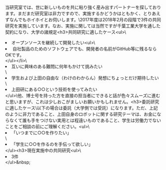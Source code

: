 当研究室では、世に新しいものを共に粘り強く産み出すパートナーを探しております。まだまだ研究室は非力ですので、実施するかどうかはともかく、とりあえずなんでもホイホイとお伺いします。\\2017年度は2018年2月の段階で3件の共同研究を実施しています。なお、実施に関しては当然ですが千葉工業大学を通した契約になり、大学の諸規定\<h3>共同研究に適したケース</h3>\<ul>\ 	<li>オープンソースを継続して開発したい\<ul>\ 	<li> 自社製品のためのソフトウェアでも、開発者の名前がGitHub等に残るならOKです。</li>\</ul>\</li>\ 	<li>互いに興味のある難問に何年もかけて挑みたい</li>\ 	<li>学生および上田の自由な（わけのわからん）発想にちょっとだけ期待したい</li>\ 	<li>上田研にある○○という技術を使ってみたい</li>\</ul>\他、博士号を持った方を直接の担当者にできると話が色々スムーズに進むと思いますが、これは少しおこがましいお願いかもしれません。\<h3>委託研究に適したケース</h3>\以下の場合は委託（大学側では受託）になります。ただ、上記のように非力であること、上田自身のロボットに関する研究テーマは、お金にならなくて誰も手をつけない実用とは程遠いものであること、学生は労働力でないことをご相談の前にご理解ください。\<ul>\ 	<li>「いつまでに○○を作りたい」</li>\ 	<li>「学生に○○を作るのを手伝って欲しい」</li>\</ul>\<h3>現在実施中の共同研究</h3>\<ul>\ 	<li>3件</li>\</ul>\&nbsp;
